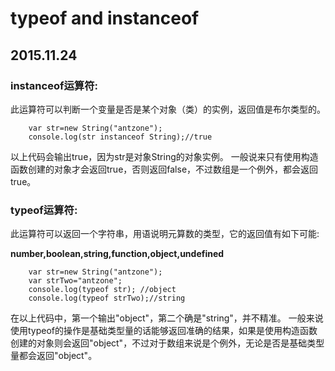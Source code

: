 # typeof and instanceof
## 2015.11.24
### instanceof运算符:
此运算符可以判断一个变量是否是某个对象（类）的实例，返回值是布尔类型的。

		var str=new String("antzone");  
		console.log(str instanceof String);//true

以上代码会输出true，因为str是对象String的对象实例。
一般说来只有使用构造函数创建的对象才会返回true，否则返回false，不过数组是一个例外，都会返回true。
### typeof运算符:
此运算符可以返回一个字符串，用语说明元算数的类型，它的返回值有如下可能:

**number,boolean,string,function,object,undefined**
		
		var str=new String("antzone"); 
		var strTwo="antzone";  
		console.log(typeof str); //object
		console.log(typeof strTwo);//string

在以上代码中，第一个输出"object"，第二个确是"string"，并不精准。
一般来说使用typeof的操作是基础类型量的话能够返回准确的结果，如果是使用构造函数创建的对象则会返回"object"，不过对于数组来说是个例外，无论是否是基础类型量都会返回"object"。